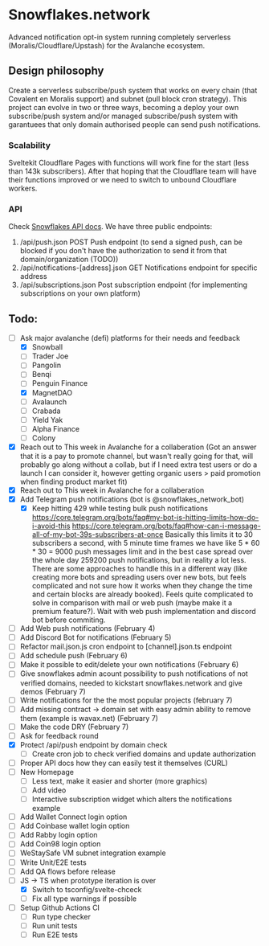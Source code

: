 # Snowflakes.network

Advanced notification opt-in system running completely serverless (Moralis/Cloudflare/Upstash) for the Avalanche ecosystem.

## Design philosophy

Create a serverless subscribe/push system that works on every chain (that Covalent en Moralis support) and subnet (pull block cron strategy). This project can evolve in two or three ways, becoming a deploy your own subscribe/push system and/or managed subscribe/push system with garantuees that only domain authorised people can send push notifications.

### Scalability

Sveltekit Cloudflare Pages with functions will work fine for the start (less than 143k subscribers). After that hoping that the Cloudflare team will have their functions improved or we need to switch to unbound Cloudflare workers.

### API

Check [Snowflakes API docs](https://snowflakes.network/api). We have three public endpoints:

1. /api/push.json POST Push endpoint (to send a signed push, can be blocked if you don't have the authorization to send it from that domain/organization (TODO))
2. /api/notifications-[address].json GET Notifications endpoint for specific address
3. /api/subscriptions.json Post subscription endpoint (for implementing subscriptions on your own platform)

## Todo:

- [ ] Ask major avalanche (defi) platforms for their needs and feedback
  - [x] Snowball
  - [ ] Trader Joe
  - [ ] Pangolin
  - [ ] Benqi
  - [ ] Penguin Finance
  - [x] MagnetDAO
  - [ ] Avalaunch
  - [ ] Crabada
  - [ ] Yield Yak
  - [ ] Alpha Finance
  - [ ] Colony
- [x] Reach out to This week in Avalanche for a collaberation (Got an answer that it is a pay to promote channel, but wasn't really going for that, will probably go along without a collab, but if I need extra test users or do a launch I can consider it, however getting organic users > paid promotion when finding product market fit)
- [x] Reach out to This week in Avalanche for a collaberation
- [x] Add Telegram push notifications (bot is @snowflakes_network_bot)
  - [x] Keep hitting 429 while testing bulk push notifications https://core.telegram.org/bots/faq#my-bot-is-hitting-limits-how-do-i-avoid-this          https://core.telegram.org/bots/faq#how-can-i-message-all-of-my-bot-39s-subscribers-at-once Basically this limits it to 30 subscribers a second, with 5 minute time frames we have like 5 * 60 * 30 = 9000 push messages limit and in the best case spread over the whole day 259200 push notifications, but in reality a lot less. There are some approaches to handle this in a different way (like creating more bots and spreading users over new bots, but feels complicated and not sure how it works when they change the time and certain blocks are already booked). Feels quite complicated to solve in comparison with mail or web push (maybe make it a premium feature?). Wait with web push implementation and discord bot before commiting. 
- [ ] Add Web push notifications (February 4)
- [ ] Add Discord Bot for notifications (February 5)
- [ ] Refactor mail.json.js cron endpoint to [channel].json.ts endpoint
- [ ] Add schedule push (February 6)
- [ ] Make it possible to edit/delete your own notifications (February 6)
- [ ] Give snowflakes admin acount possibility to push notifications of not verified domains, needed to kickstart snowflakes.network and give demos (February 7)
- [ ] Write notifications for the the most popular projects (february 7)
- [ ] Add missing contract -> domain set with easy admin ability to remove them (example is wavax.net) (February 7)
- [ ] Make the code DRY (February 7)
- [ ] Ask for feedback round
- [x] Protect /api/push endpoint by domain check
  - [ ] Create cron job to check verified domains and update authorization
- [ ] Proper API docs how they can easily test it themselves (CURL)
- [ ] New Homepage
  - [ ] Less text, make it easier and shorter (more graphics)
  - [ ] Add video
  - [ ] Interactive subscription widget which alters the notifications example
- [ ] Add Wallet Connect login option
- [ ] Add Coinbase wallet login option
- [ ] Add Rabby login option
- [ ] Add Coin98 login option
- [ ] WeStaySafe VM subnet integration example
- [ ] Write Unit/E2E tests
- [ ] Add QA flows before release
- [ ] JS -> TS when prototype iteration is over
  - [x] Switch to tsconfig/svelte-chceck
  - [ ] Fix all type warnings if possible
- [ ] Setup Github Actions CI
  - [ ] Run type checker
  - [ ] Run unit tests
  - [ ] Run E2E tests
